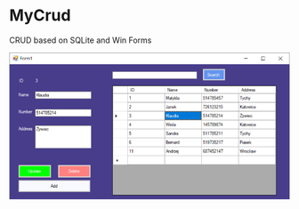 # MyCrud
CRUD based on SQLite and Win Forms

<img src="https://github.com/JanKocon/MyCrud/blob/master/screen.png"/>
